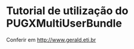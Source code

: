 Tutorial de utilização do PUGXMultiUserBundle
========================

Conferir em http://www.gerald.eti.br
